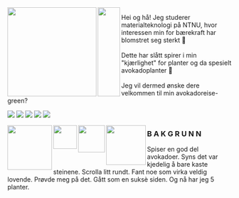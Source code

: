 
<img src="https://user-images.githubusercontent.com/103142164/162144222-915c07ed-bdf4-4204-b9ae-ac851c7d6e05.jpg" align="left" width="200" height="200" />  
<img src="https://user-images.githubusercontent.com/103142164/162162287-7b3725d6-cb51-430c-8eb8-068659201bd0.jpg2" align="left" width="50" height="200" />


Hei og hå!
  Jeg studerer materialteknologi på NTNU, hvor interessen min for bærekraft har blomstret seg sterkt :seedling:
\
\
  Dette har slått spirer i min "kjærlighet" for planter og da spesielt avokadoplanter :avocado: 
\
\
  Jeg vil dermed ønske dere velkommen til min avokadoreise-green?
<br clear="left"/>

[![](https://img.shields.io/badge/Bakgrunn-green?style=for-the-badge)](https://github.com/hamzamohdzubair/redant)
[![](https://img.shields.io/badge/Fremgangsmåte-green?style=for-the-badge)](https://hamzamohdzubair.github.io/redant/)
[![](https://img.shields.io/badge/Bilder-green?style=for-the-badge)](https://docs.rs/crate/redant/latest)
[![](https://img.shields.io/badge/Resultater-green?style=for-the-badge)](https://crates.io/crates/redant)
[![](https://img.shields.io/badge/Hei-green?style=for-the-badge)](https://lib.rs/crates/redant)


<img src="https://user-images.githubusercontent.com/103142164/162156562-71356ffc-1a14-4970-a910-c92c99f55104.JPG" align="left" width="100" heigth="200" />

<img src="https://user-images.githubusercontent.com/103142164/162156590-ee7ef663-76fd-4cd1-a64f-a06954da90d7.jpg" align="left" width="52.5" heigth="100" />

<img src="https://user-images.githubusercontent.com/103142164/162156596-470e5998-bb7a-4eb6-ab65-d681d3650fee.jpg" align="left" width="60.5" heigth="100" />

<img src="https://user-images.githubusercontent.com/103142164/162156602-608092d7-2d46-4c97-9c53-cf9ba1905573.jpg" align="left" width="89" heigth="100" />
          
### B A K G R U N N
Spiser en god del avokadoer. Syns det var kjedelig å bare kaste steinene. Scrolla litt rundt. Fant noe som virka veldig lovende. Prøvde meg på det. Gått som en suksè siden. Og nå har jeg 5 planter. 
<br clear="left"/>
